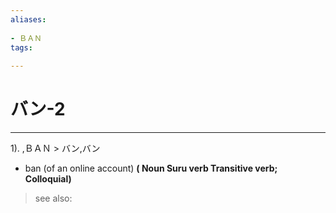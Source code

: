 ```yaml
---
aliases:
    
- ＢＡＮ
tags:
    
---
```


# バン-2
---
1).
,ＢＡＮ > バン,バン

- ban (of an online account)
**( Noun Suru verb Transitive verb; Colloquial)**
> see also: 
            
